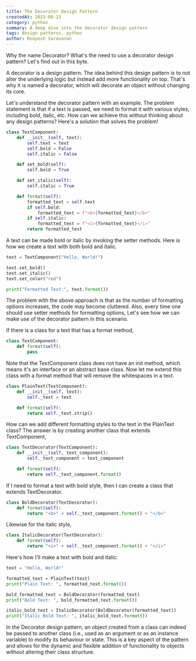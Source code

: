 ```yaml
---
title: The Decorator Design Pattern
createdAt: 2023-08-23
category: python
summary: A deep dive into the decorator design pattern
tags: design patterns, python
author: Roopesh Saravanan
---
```


Why the name Decorator? What's the need to use a decorator design pattern? Let's find out in this byte.

A decorator is a design pattern. The idea behind this design pattern is to not alter the underlying logic but instead add more functionality on top. That's why it is named a decorator, which will decorate an object without changing its core.

Let's understand the decorator pattern with an example. The problem statement is that if a text is passed, we need to format it with various styles, including bold, italic, etc. How can we achieve this without thinking about any design patterns? Here's a solution that solves the problem!

```python
class TextComponent:
    def __init__(self, text):
        self.text = text
        self.bold = False
        self.italic = False

    def set_bold(self):
        self.bold = True

    def set_italic(self):
        self.italic = True

    def format(self):
        formatted_text = self.text
        if self.bold:
            formatted_text = f"<b>{formatted_text}</b>"
        if self.italic:
            formatted_text = f"<i>{formatted_text}</i>"
        return formatted_text
```

A text can be made bold or italic by invoking the setter methods. Here is how we create a text with both bold and italic.

```python
text = TextComponent("Hello, World!")

text.set_bold()
text.set_italic()
text.set_color("red")

print("Formatted Text:", text.format())
```

The problem with the above approach is that as the number of formatting options increases, the code may become cluttered. Also, every time one should use setter methods for formatting options, Let's see how we can make use of the decorator pattern in this scenario.

If there is a class for a text that has a format method,

```python
class TextComponent:
    def format(self):
        pass
```

Note that the TextComponent class does not have an init method, which means it's an interface or an abstract base class. Now let me extend this class with a format method that will remove the whitespaces in a text.

```python
class PlainText(TextComponent):
    def __init__(self, text):
        self._text = text

    def format(self):
        return self._text.strip()
```

How can we add different formatting styles to the text in the PlainText class? The answer is by creating another class that extends TextComponent,

```python
class TextDecorator(TextComponent):
    def __init__(self, text_component):
        self._text_component = text_component

    def format(self):
        return self._text_component.format()
```

If I need to format a text with bold style, then I can create a class that extends TextDecorator.

```python
class BoldDecorator(TextDecorator):
    def format(self):
        return "<b>" + self._text_component.format() + "</b>"
```

Likewise for the italic style,

```python
class ItalicDecorator(TextDecorator):
    def format(self):
        return "<i>" + self._text_component.format() + "</i>"
```

Here's how I'll make a text with bold and italic:

```python
text = "Hello, World!"

formatted_text = PlainText(text)
print("Plain Text: ", formatted_text.format())

bold_formatted_text = BoldDecorator(formatted_text)
print("Bold Text: ", bold_formatted_text.format())

italic_bold_text = ItalicDecorator(BoldDecorator(formatted_text))
print("Italic Bold Text: ", italic_bold_text.format())
```

In the Decorator design pattern, an object created from a class can indeed be passed to another class (i.e., used as an argument or as an instance variable) to modify its behaviour or state. This is a key aspect of the pattern and allows for the dynamic and flexible addition of functionality to objects without altering their class structure.
